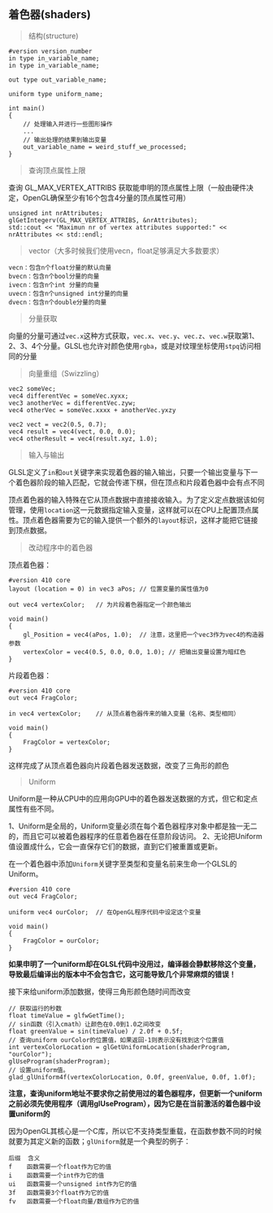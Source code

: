 ## 着色器(shaders)

> 结构(structure)

```
#version version_number
in type in_variable_name;
in type in_variable_name;

out type out_variable_name;

uniform type uniform_name;

int main()
{
    // 处理输入并进行一些图形操作
    ...
    // 输出处理的结果到输出变量
    out_variable_name = weird_stuff_we_processed;
}
```

> 查询顶点属性上限

查询 GL_MAX_VERTEX_ATTRIBS 获取能申明的顶点属性上限（一般由硬件决定，OpenGL确保至少有16个包含4分量的顶点属性可用）

```
unsigned int nrAttributes;
glGetIntegerv(GL_MAX_VERTEX_ATTRIBS, &nrAttributes);
std::cout << "Maximun nr of vertex attributes supported:" << nrAttributes << std::endl;
```

> vector（大多时候我们使用vecn，float足够满足大多数要求）

```
vecn：包含n个float分量的默认向量
bvecn：包含n个bool分量的向量
ivecn：包含n个int 分量的向量
uvecn：包含n个unsigned int分量的向量
dvecn：包含n个double分量的向量
```

> 分量获取

向量的分量可通过`vec.x`这种方式获取，`vec.x`、`vec.y`、`vec.z`、`vec.w`获取第1、2、3、4个分量。GLSL也允许对颜色使用`rgba`，或是对纹理坐标使用`stpq`访问相同的分量

> 向量重组（Swizzling）

```
vec2 someVec;
vec4 differentVec = someVec.xyxx;
vec3 anotherVec = differentVec.zyw;
vec4 otherVec = someVec.xxxx + anotherVec.yxzy
```

```
vec2 vect = vec2(0.5, 0.7);
vec4 result = vec4(vect, 0.0, 0.0);
vec4 otherResult = vec4(result.xyz, 1.0);
```

> 输入与输出

GLSL定义了`in`和`out`关键字来实现着色器的输入输出，只要一个输出变量与下一个着色器阶段的输入匹配，它就会传递下棋，但在顶点和片段着色器中会有点不同

顶点着色器的输入特殊在它从顶点数据中直接接收输入。为了定义定点数据该如何管理，使用`location`这一元数据指定输入变量，这样就可以在CPU上配置顶点属性。顶点着色器需要为它的输入提供一个额外的`layout`标识，这样才能把它链接到顶点数据。

> 改动程序中的着色器

顶点着色器：

```
#version 410 core
layout (location = 0) in vec3 aPos; // 位置变量的属性值为0

out vec4 vertexColor;   // 为片段着色器指定一个颜色输出

void main()
{
    gl_Position = vec4(aPos, 1.0);  // 注意，这里把一个vec3作为vec4的构造器参数
    vertexColor = vec4(0.5, 0.0, 0.0, 1.0); // 把输出变量设置为暗红色
}
```

片段着色器：

```
#version 410 core
out vec4 FragColor;

in vec4 vertexColor;    // 从顶点着色器传来的输入变量（名称、类型相同）

void main()
{
    FragColor = vertexColor;
}
```

这样完成了从顶点着色器向片段着色器发送数据，改变了三角形的颜色

> Uniform

Uniform是一种从CPU中的应用向GPU中的着色器发送数据的方式，但它和定点属性有些不同。

1、Uniform是全局的，Uniform变量必须在每个着色器程序对象中都是独一无二的，而且它可以被着色器程序的任意着色器在任意阶段访问。
2、无论把Uniform值设置成什么，它会一直保存它们的数据，直到它们被重置或更新。

在一个着色器中添加`Uniform`关键字至类型和变量名前来生命一个GLSL的Uniform。

```
#version 410 core
out vec4 FragColor;

uniform vec4 ourColor;  // 在OpenGL程序代码中设定这个变量

void main()
{
    FragColor = ourColor;
}
```
**如果申明了一个uniform却在GLSL代码中没用过，编译器会静默移除这个变量，导致最后编译出的版本中不会包含它，这可能导致几个非常麻烦的错误！**

接下来给uniform添加数据，使得三角形颜色随时间而改变

```
// 获取运行的秒数
float timeValue = glfwGetTime();
// sin函数（引入cmath）让颜色在0.0到1.0之间改变
float greenValue = sin(timeValue) / 2.0f + 0.5f;
// 查询uniform ourColor的位置值，如果返回-1则表示没有找到这个位置值
int vertexColorLocation = glGetUniformLocation(shaderProgram, "ourColor");
glUseProgram(shaderProgram);
// 设置uniform值。
glad_glUniform4f(vertexColorLocation, 0.0f, greenValue, 0.0f, 1.0f);
```

**注意，查询uniform地址不要求你之前使用过的着色器程序，但更新一个uniform之前必须先使用程序（调用glUseProgram），因为它是在当前激活的着色器中设置uniform的**

因为OpenGL其核心是一个C库，所以它不支持类型重载，在函数参数不同的时候就要为其定义新的函数；`glUniform`就是一个典型的例子：

```
后缀  含义
f    函数需要一个float作为它的值
i    函数需要一个int作为它的值
ui   函数需要一个unsigned int作为它的值
3f   函数需要3个float作为它的值
fv   函数需要一个float向量/数组作为它的值
```
